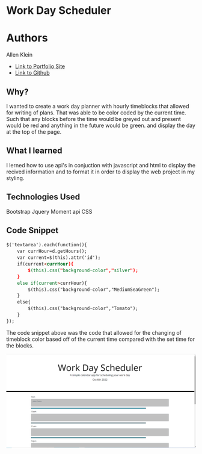 # Work Day Scheduler 

# Authors

Allen Klein

- [Link to Portfolio Site](https://allen-ek.github.io/Portfolio/)
- [Link to Github](https://github.com/allen-ek/)

## Why?
I wanted to create a work day planner with hourly timeblocks that allowed for writing of plans. That was able to be color coded by the current time. Such that any blocks before the time would be greyed out and present would be red and anything in the future would be green.
and display the day at the top of the page.
## What I learned
I lerned how to use api's in conjuction with javascript and html to display the recived information and to format it in order to display 
the web project in my styling.
## Technologies Used
Bootstrap
Jquery
Moment api
CSS

## Code Snippet
```html
$('textarea').each(function(){
    var currHour=d.getHours();
    var current=$(this).attr('id');
    if(current<currHour){
        $(this).css("background-color","silver");
    }
    else if(current>currHour){
        $(this).css("background-color","MediumSeaGreen");
    }
    else{
        $(this).css("background-color","Tomato");
    }    
});
```
The code snippet above was the code that allowed for the changing of timeblock color 
based off of the current time compared with the set time for the blocks.


![Site](Screenshot.png)